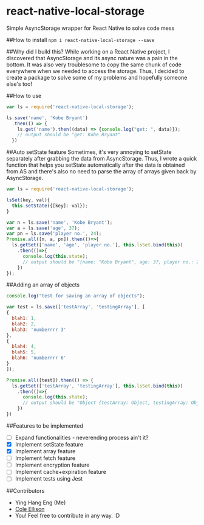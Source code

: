 # react-native-local-storage
Simple AsyncStorage wrapper for React Native to solve code mess

##How to install
`npm i react-native-local-storage --save`

##Why did I build this?
While working on a React Native project, I discovered that AsyncStorage and its async nature was a pain in the bottom. It was also very troublesome to copy the same chunk of code everywhere when we needed to access the storage. Thus, I decided to create a package to solve some of my problems and hopefully someone else's too!

##How to use
```Javascript
var ls = require('react-native-local-storage');

ls.save('name', 'Kobe Bryant')
  .then(() => {
    ls.get('name').then((data) => {console.log("get: ", data)});
    // output should be "get: Kobe Bryant"
  })
```
##Auto setState feature
Sometimes, it's very annoying to setState separately after grabbing the data from AsyncStorage. Thus, I wrote a quick function that helps you setState automatically after the data is obtained from AS and there's also no need to parse the array of arrays given back by AsyncStorage.
```Javascript
var ls = require('react-native-local-storage');

lsSet(key, val){
  this.setState({[key]: val});
}

var n = ls.save('name', 'Kobe Bryant');
var a = ls.save('age', 37);
var pn = ls.save('player no.', 24);
Promise.all([n, a, pn]).then(()=>{
  ls.getSet(['name', 'age', 'player no.'], this.lsSet.bind(this))
    .then(()=>{
      console.log(this.state);
      // output should be "{name: "Kobe Bryant", age: 37, player no.: 24}"
    })
});
```

##Adding an array of objects
```Javascript
console.log("test for saving an array of objects");

var test = ls.save(['testArray', 'testingArray'], [
{
  blah1: 1,
  blah2: 2,
  blah3: 'numberrrr 3'
},
{
  blah4: 4,
  blah5: 5,
  blah6: 'numberrrr 6'
}
]);

Promise.all([test]).then(() => {
  ls.getSet(['testArray', 'testingArray'], this.lsSet.bind(this))
    .then(()=>{
      console.log(this.state);
      // output should be "Object {testArray: Object, testingArray: Object}"
    })
})
```


##Features to be implemented

- [ ] Expand functionalities - neverending process ain't it?
- [x] Implement setState feature
- [x] Implement array feature
- [ ] Implement fetch feature
- [ ] Implement encryption feature
- [ ] Implement cache+expiration feature
- [ ] Implement tests using Jest

##Contributors

- Ying Hang Eng (Me)
- [Cole Ellison](http://github.com/crellison)
- You! Feel free to contribute in any way. :D
